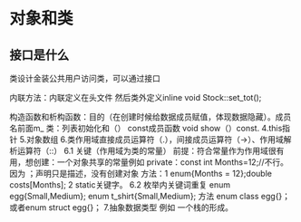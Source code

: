 # 对象和类

## 接口是什么
类设计金装公共用户访问类，可以通过接口

内联方法：内联定义在头文件 然后类外定义inline void Stock::set_tot();

构造函数和析构函数：目的（在创建时候给数据成员赋值，体现数据隐藏）。成员名前面m_
类：列表初始化和（）
const成员函数
void show（）const.
4.this指针
5.对象数组
6.类作用域直接成员运算符（.），间接成员运算符（->）、作用域解析运算符（::）
6.1 关键（作用域为类的常量）
	前提：符合常量作为作用域很有用，想创建：一个对象共享的常量例如 private：const int Months=12;//不行。
	因为 ；声明只是描述，没有创建对象
	方法：1  enum{Months = 12};double costs[Months];
	          2  static关键字。
6.2 枚举内关键词重复
	enum egg{Small,Medium};
	enum t_shirt{Small,Medium};
	方法 enum class egg{}；或者enum struct egg{}；
7.抽象数据类型 例如  一个栈的形成。
